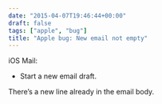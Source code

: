 ```yaml
---
date: "2015-04-07T19:46:44+00:00"
draft: false
tags: ["apple", "bug"]
title: "Apple bug: New email not empty"
---
```


iOS Mail:

  * Start a new email draft.

There’s a new line already in the email body.

